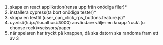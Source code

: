 1. skapa en react applikation(rensa upp från onödiga filer)*
2. installera cypress(ta bort onödiga tester)*
3. skapa en testfil (user_can_click_rps_buttons.feature.js)*
4. cy.visit(http://localhost:3000) användare väljer en knapp 'rock'.(u choose rock)≠scissors/paper
5. när spelaren har tryckt på knappen, då ska datorn ska randoma fram ett av 3